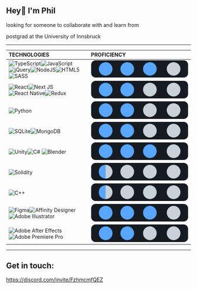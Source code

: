 ## Hey👋 I'm Phil
 looking for someone to collaborate with and learn from
 
 postgrad at the University of Innsbruck


---

TECHNOLOGIES | PROFICIENCY
| :------------ | :-------------- |
![TypeScript](https://img.shields.io/badge/typescript-%23007ACC.svg?style=for-the-badge&logo=typescript&logoColor=white)![JavaScript](https://img.shields.io/badge/javascript-%23323330.svg?style=for-the-badge&logo=javascript&logoColor=%23F7DF1E)![jQuery](https://img.shields.io/badge/jquery-%230769AD.svg?style=for-the-badge&logo=jquery&logoColor=white)![NodeJS](https://img.shields.io/badge/node.js-6DA55F?style=for-the-badge&logo=node.js&logoColor=white)![HTML5](https://img.shields.io/badge/html5-%23E34F26.svg?style=for-the-badge&logo=html5&logoColor=white)![SASS](https://img.shields.io/badge/SASS-hotpink.svg?style=for-the-badge&logo=SASS&logoColor=white)|![proficiency=proficient](https://raw.githubusercontent.com/philparzer/philparzer/5715296876e74bcf3257e6e981de261d92530291/img/proficient.svg)|
![React](https://img.shields.io/badge/react-%2320232a.svg?style=for-the-badge&logo=react&logoColor=%2361DAFB)![Next JS](https://img.shields.io/badge/Next-black?style=for-the-badge&logo=next.js&logoColor=white)![React Native](https://img.shields.io/badge/react_native-%2320232a.svg?style=for-the-badge&logo=react&logoColor=%2361DAFB)![Redux](https://img.shields.io/badge/redux-%23593d88.svg?style=for-the-badge&logo=redux&logoColor=white)|![proficiency=mediocre](https://raw.githubusercontent.com/philparzer/philparzer/9eb32b798ba380b05d8603626a8eaa4936fad5f6/img/mediocre.svg)|
![Python](https://img.shields.io/badge/python-3670A0?style=for-the-badge&logo=python&logoColor=ffdd54)| ![proficiency=mediocre](https://raw.githubusercontent.com/philparzer/philparzer/9eb32b798ba380b05d8603626a8eaa4936fad5f6/img/mediocre.svg)|
![SQLite](https://img.shields.io/badge/sqlite-%2307405e.svg?style=for-the-badge&logo=sqlite&logoColor=white)![MongoDB](https://img.shields.io/badge/MongoDB-%234ea94b.svg?style=for-the-badge&logo=mongodb&logoColor=white)| ![proficiency=mediocre](https://raw.githubusercontent.com/philparzer/philparzer/9eb32b798ba380b05d8603626a8eaa4936fad5f6/img/mediocre.svg)
![Unity](https://img.shields.io/badge/unity-%23000000.svg?style=for-the-badge&logo=unity&logoColor=white)![C#](https://img.shields.io/badge/c%23-%23239120.svg?style=for-the-badge&logo=c-sharp&logoColor=white) ![Blender](https://img.shields.io/badge/blender-%23F5792A.svg?style=for-the-badge&logo=blender&logoColor=white)| ![proficiency=proficient](https://raw.githubusercontent.com/philparzer/philparzer/5715296876e74bcf3257e6e981de261d92530291/img/proficient.svg)|
![Solidity](https://img.shields.io/badge/Solidity-%23363636.svg?style=for-the-badge&logo=solidity&logoColor=white)|![proficiency=minor](https://raw.githubusercontent.com/philparzer/philparzer/5715296876e74bcf3257e6e981de261d92530291/img/minor.svg)|
![C++](https://img.shields.io/badge/c++-%2300599C.svg?style=for-the-badge&logo=c%2B%2B&logoColor=white)| ![proficiency=minor](https://raw.githubusercontent.com/philparzer/philparzer/5715296876e74bcf3257e6e981de261d92530291/img/minor.svg)|
![Figma](https://img.shields.io/badge/figma-%23F24E1E.svg?style=for-the-badge&logo=figma&logoColor=white)![Affinity Designer](https://img.shields.io/badge/affinitydesginer-%231B72BE.svg?style=for-the-badge&logo=affinity-designer&logoColor=white)![Adobe Illustrator](https://img.shields.io/badge/adobeillustrator-%23FF9A00.svg?style=for-the-badge&logo=adobeillustrator&logoColor=white)| ![proficiency=proficient](https://raw.githubusercontent.com/philparzer/philparzer/5715296876e74bcf3257e6e981de261d92530291/img/proficient.svg)|
![Adobe After Effects](https://img.shields.io/badge/Adobe%20After%20Effects-9999FF.svg?style=for-the-badge&logo=Adobe%20After%20Effects&logoColor=white)![Adobe Premiere Pro](https://img.shields.io/badge/Adobe%20Premiere%20Pro-9999FF.svg?style=for-the-badge&logo=Adobe%20Premiere%20Pro&logoColor=white)|![proficiency=mediocre](https://raw.githubusercontent.com/philparzer/philparzer/9eb32b798ba380b05d8603626a8eaa4936fad5f6/img/mediocre.svg)|
---

## Get in touch:
 
 https://discord.com/invite/FzhmcmfQEZ


<!---
philparzer/philparzer is a ✨ special ✨ repository because its `README.md` (this file) appears on your GitHub profile.
You can click the Preview link to take a look at your changes.
--->
